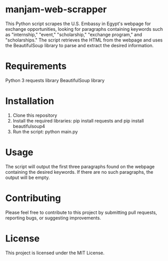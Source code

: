 # manjam-web-scrapper

This Python script scrapes the U.S. Embassy in Egypt's webpage for exchange opportunities, looking for paragraphs containing keywords such as "internship," "event," "scholarship," "exchange program," and "scholarships." The script retrieves the HTML from the webpage and uses the BeautifulSoup library to parse and extract the desired information.

# Requirements
Python 3
requests library
BeautifulSoup library
# Installation
1. Clone this repository
2. Install the required libraries: pip install requests and pip install beautifulsoup4
3. Run the script: python main.py
# Usage
The script will output the first three paragraphs found on the webpage containing the desired keywords. If there are no such paragraphs, the output will be empty.

# Contributing
Please feel free to contribute to this project by submitting pull requests, reporting bugs, or suggesting improvements.

# License
This project is licensed under the MIT License.
